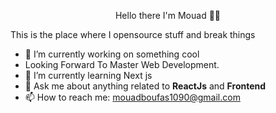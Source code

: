 <!-- ### Hi there 👋 -->

<p align="center">Hello there I'm Mouad 👋🏽</p> 

This is the place where I opensource stuff and break things

- 🔭 I’m currently working on something cool
- Looking Forward To Master Web Development.
- 🌱 I’m currently learning Next js
- 💬 Ask me about anything related to **ReactJs** and **Frontend**
- 📫 How to reach me: mouadboufas1090@gmail.com


